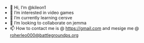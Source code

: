 - 👋 Hi, I’m @kileon1
- 👀 I’m interested in video games
- 🌱 I’m currently learning cersve
- 💞️ I’m looking to collaborate on jemma
- 📫 How to contact me is @ https://gmail.com and mesige me @ roherleo000@battlegroundps.org

<!---
kileon1/kileon1 is a ✨ special ✨ repository because its `README.md` (this file) appears on your GitHub profile.
You can click the Preview link to take a look at your changes.
--->
